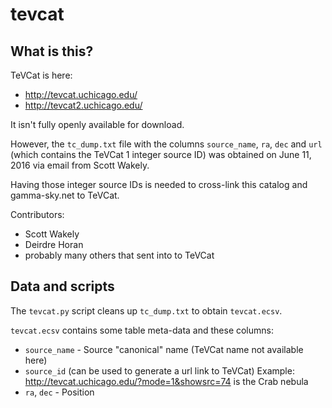# tevcat

## What is this?

TeVCat is here:

* http://tevcat.uchicago.edu/
* http://tevcat2.uchicago.edu/

It isn't fully openly available for download.

However, the `tc_dump.txt` file with the columns `source_name`, `ra`, `dec`
and `url` (which contains the TeVCat 1 integer source ID) was
obtained on June 11, 2016 via email from Scott Wakely.

Having those integer source IDs is needed to cross-link this
catalog and gamma-sky.net to TeVCat.

Contributors:

* Scott Wakely
* Deirdre Horan
* probably many others that sent into to TeVCat

## Data and scripts

The `tevcat.py` script cleans up `tc_dump.txt` to obtain `tevcat.ecsv`.

`tevcat.ecsv` contains some table meta-data and these columns:

* `source_name` - Source "canonical" name (TeVCat name not available here)
* `source_id` (can be used to generate a url link to TeVCat)
  Example: http://tevcat.uchicago.edu/?mode=1&showsrc=74
  is the Crab nebula
* `ra`, `dec` - Position
